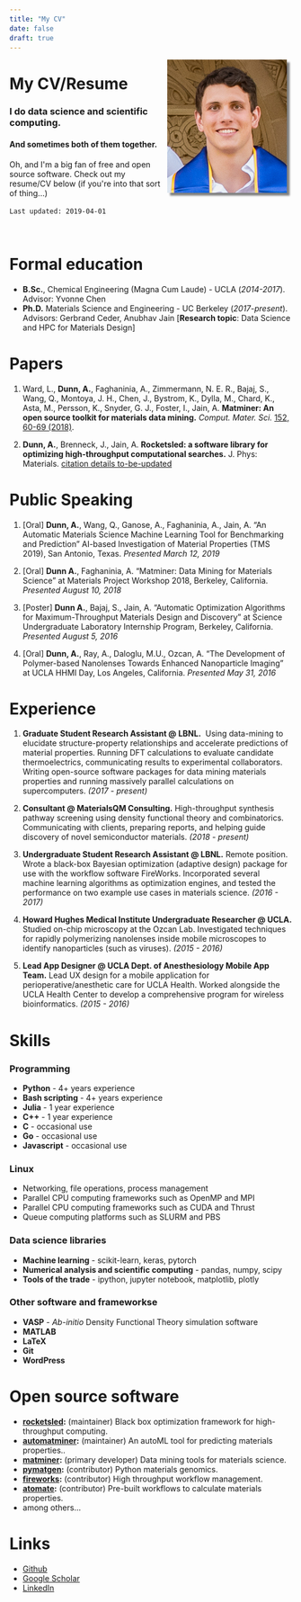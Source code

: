 ```yaml
---
title: "My CV"
date: false
draft: true
---
```

<img src="/headshot_professional.jpg" align="right"  hspace="10" style="box-shadow: 5px 5px 3px grey;"> </img>
# My CV/Resume



### I do data science and scientific computing. 
#### And sometimes both of them together. 
Oh, and I'm a big fan of free and open source software. Check out my resume/CV below (if you're into that sort of thing...)

`Last updated: 2019-04-01`

<br clear="right"/>


# Formal education
* **B.Sc.**, Chemical Engineering (Magna Cum Laude) - UCLA (_2014-2017_). Advisor: Yvonne Chen
* **Ph.D.** Materials Science and Engineering - UC Berkeley (_2017-present_). Advisors: Gerbrand Ceder, Anubhav Jain [**Research topic**: Data Science and HPC for Materials Design]

# Papers
1. Ward, L., **Dunn, A.**, Faghaninia, A., Zimmermann, N. E. R., Bajaj, S., Wang, Q., Montoya, J. H., Chen, J., Bystrom, K., Dylla, M., Chard, K., Asta, M., Persson, K., Snyder, G. J., Foster, I., Jain, A. **Matminer: An open source toolkit for materials data mining.** _Comput. Mater. Sci._ [152, 60-69 (2018)](https://doi.org/10.1016/j.commatsci.2018.05.018).

2. **Dunn, A.**, Brenneck, J., Jain, A. **Rocketsled: a software library for optimizing high-throughput computational searches.** J. Phys: Materials. [citation details to-be-updated](https://doi.org/10.1088/2515-7639/ab0c3d)


# Public Speaking
1. [Oral] **Dunn, A.**, Wang, Q., Ganose, A., Faghaninia, A., Jain, A. “An Automatic Materials Science Machine Learning Tool for Benchmarking and Prediction” AI-based Investigation of Material Properties (TMS 2019), San Antonio, Texas. _Presented March 12, 2019_

2. [Oral] **Dunn A.**, Faghaninia, A. “Matminer: Data Mining for Materials Science” at Materials Project Workshop 2018, Berkeley, California. _Presented August 10, 2018_

3. [Poster] **Dunn A.**, Bajaj, S., Jain, A. “Automatic Optimization Algorithms for Maximum-Throughput Materials Design and Discovery” at Science Undergraduate Laboratory Internship Program, Berkeley, California. _Presented August 5, 2016_

4. [Oral] **Dunn, A.**, Ray, A., Daloglu, M.U., Ozcan, A. “The Development of Polymer-based Nanolenses Towards Enhanced Nanoparticle Imaging” at UCLA HHMI Day, Los Angeles, California. _Presented May 31, 2016_


# Experience

1. **Graduate Student Research Assistant @ LBNL.**  Using data-mining to elucidate structure-property relationships and accelerate predictions of material properties. Running DFT calculations to evaluate candidate thermoelectrics, communicating results to experimental collaborators. Writing open-source software packages for data mining materials properties and running massively parallel calculations on supercomputers. _(2017 - present)_

2. **Consultant @ MaterialsQM Consulting.** High-throughput synthesis pathway screening using density functional theory and combinatorics. Communicating with clients, preparing reports, and helping guide discovery of novel semiconductor materials. _(2018 - present)_

3. **Undergraduate Student Research Assistant @ LBNL.** Remote position. Wrote a black-box Bayesian optimization (adaptive design) package for use with the workflow software FireWorks. Incorporated several machine learning algorithms as optimization engines, and tested the performance on two example use cases in materials science. _(2016 - 2017)_

4. **Howard Hughes Medical Institute Undergraduate Researcher @ UCLA.** Studied on-chip microscopy at the Ozcan Lab. Investigated techniques for rapidly polymerizing nanolenses inside mobile microscopes to identify nanoparticles (such as viruses). _(2015 - 2016)_

5. **Lead App Designer @ UCLA Dept. of Anesthesiology Mobile App Team.** Lead UX design for a mobile application for perioperative/anesthetic care for UCLA Health. Worked alongside the UCLA Health Center to develop a comprehensive program for wireless bioinformatics. _(2015 - 2016)_


# Skills

### Programming
* **Python** - 4+ years experience
* **Bash scripting** - 4+ years experience
* **Julia** - 1 year experience
* **C++** - 1 year experience
* **C** - occasional use
* **Go** - occasional use
* **Javascript** - occasional use

### Linux
- Networking, file operations, process management
- Parallel CPU computing frameworks such as OpenMP and MPI
- Parallel CPU computing frameworks such as CUDA and Thrust
- Queue computing platforms such as SLURM and PBS

### Data science libraries
- **Machine learning** - scikit-learn, keras, pytorch
- **Numerical analysis and scientific computing** - pandas, numpy, scipy
- **Tools of the trade** - ipython, jupyter notebook, matplotlib, plotly

### Other software and frameworkse
- **VASP** - _Ab-initio_ Density Functional Theory simulation software
- **MATLAB**
- **LaTeX**
- **Git**
- **WordPress**


# Open source software
* **[rocketsled](https://github.com/hackingmaterials/rocketsled):** (maintainer) Black box optimization framework for high-throughput computing.
* **[automatminer](https://github.com/hackingmaterials/automatminer):** (maintainer) An autoML tool for predicting materials properties..
* **[matminer](https://github.com/hackingmaterials/matminer):** (primary developer) Data mining tools for materials science.
* **[pymatgen](https://github.com/materialsproject/pymatgen):** (contributor) Python materials genomics.
* **[fireworks](https://github.com/materialsproject/fireworks):** (contributor) High throughput workflow management.
* **[atomate](https://github.com/hackingmaterials/atomate):** (contributor) Pre-built workflows to calculate materials properties.
* among others...


# Links
* [Github](https://github.com/ardunn)
* [Google Scholar](https://scholar.google.com/citations?user=SqGIG_wAAAAJ&hl=en)
* [LinkedIn](https://www.linkedin.com/in/dunnslinked/)
